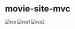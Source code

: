 # movie-site-mvc
![res](https://i.hizliresim.com/avw37qh.png)
![res1](https://i.hizliresim.com/k2amfz2.png)
![res2](https://i.hizliresim.com/cha3ovx.png)
